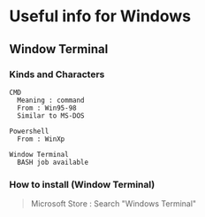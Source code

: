 # Useful info for Windows 
## Window Terminal  
### Kinds and Characters
```
CMD
  Meaning : command
  From : Win95-98
  Similar to MS-DOS

Powershell
  From : WinXp

Window Terminal
  BASH job available
```

### How to install (Window Terminal)
> Microsoft Store : Search "Windows Terminal"

